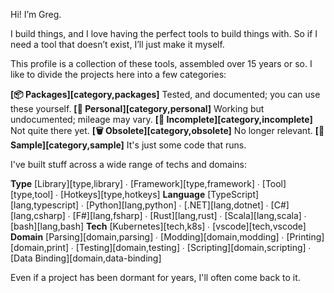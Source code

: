 Hi! I’m Greg.

I build things, and I love having the perfect tools to build things with. So if I need a tool that doesn’t exist, I’ll just make it myself.

This profile is a collection of these tools, assembled over 15 years or so. I like to divide the projects here into a few categories:

**[📦 Packages][category,packages]**
Tested, and documented; you can use these yourself.
**[🤗 Personal][category,personal]**
Working but undocumented; mileage may vary.
**[🧩 Incomplete][category,incomplete]**
Not quite there yet.
**[🗑️ Obsolete][category,obsolete]**
No longer relevant.
**[🦠 Sample][category,sample]**
It's just some code that runs.

I've built stuff across a wide range of techs and domains:

**Type**
[Library][type,library]  ∙  [Framework][type,framework]  ∙  [Tool][type,tool]  ∙  [Hotkeys][type,hotkeys]
**Language**
[TypeScript][lang,typescript]  ∙  [Python][lang,python]  ∙  [.NET][lang,dotnet]  ∙  [C#][lang,csharp]  ∙  [F#][lang,fsharp]  ∙  [Rust][lang,rust]  ∙  [Scala][lang,scala]  ∙  [bash][lang,bash]
**Tech**
[Kubernetes][tech,k8s]  ∙  [vscode][tech,vscode]
**Domain**
[Parsing][domain,parsing]  ∙  [Modding][domain,modding]  ∙  [Printing][domain,print]  ∙  [Testing][domain,testing]  ∙  [Scripting][domain,scripting]  ∙  [Data Binding][domain,data-binding]

Even if a project has been dormant for years, I'll often come back to it.